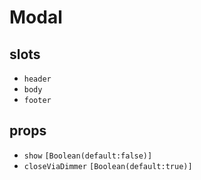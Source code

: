 # Modal

## slots
+ `header`
+ `body`
+ `footer`

## props
+ `show` `[Boolean(default:false)]`
+ `closeViaDimmer` `[Boolean(default:true)]`
